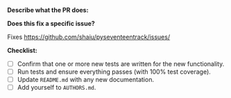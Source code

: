 **Describe what the PR does:**

**Does this fix a specific issue?**

Fixes https://github.com/shaiu/pyseventeentrack/issues/<ISSUE ID>
  
**Checklist:**

- [ ] Confirm that one or more new tests are written for the new functionality.
- [ ] Run tests and ensure everything passes (with 100% test coverage).
- [ ] Update `README.md` with any new documentation.
- [ ] Add yourself to `AUTHORS.md`.
